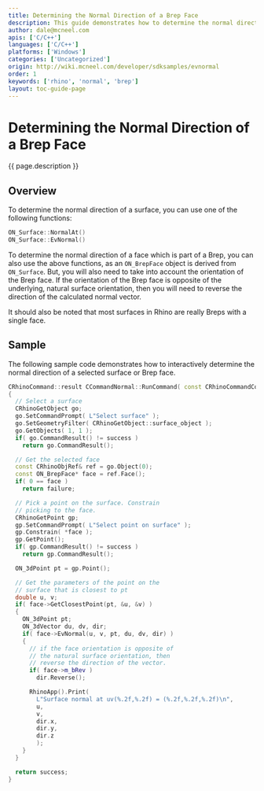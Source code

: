 ```yaml
---
title: Determining the Normal Direction of a Brep Face
description: This guide demonstrates how to determine the normal direction of a Brep face using C/C++.
author: dale@mcneel.com
apis: ['C/C++']
languages: ['C/C++']
platforms: ['Windows']
categories: ['Uncategorized']
origin: http://wiki.mcneel.com/developer/sdksamples/evnormal
order: 1
keywords: ['rhino', 'normal', 'brep']
layout: toc-guide-page
---
```


# Determining the Normal Direction of a Brep Face

{{ page.description }}

## Overview

To determine the normal direction of a surface, you can use one of the following functions:

```cpp
ON_Surface::NormalAt()
ON_Surface::EvNormal()
```

To determine the normal direction of a face which is part of a Brep, you can also use the above functions, as an `ON_BrepFace` object is derived from `ON_Surface`. But, you will also need to take into account the orientation of the Brep face.  If the orientation of the Brep face is opposite of the underlying, natural surface orientation, then you will need to reverse the direction of the calculated normal vector.

It should also be noted that most surfaces in Rhino are really Breps with a single face.

## Sample

The following sample code demonstrates how to interactively determine the normal direction of a selected surface or Brep face.

```cpp
CRhinoCommand::result CCommandNormal::RunCommand( const CRhinoCommandContext& context )
{
  // Select a surface
  CRhinoGetObject go;
  go.SetCommandPrompt( L"Select surface" );
  go.SetGeometryFilter( CRhinoGetObject::surface_object );
  go.GetObjects( 1, 1 );
  if( go.CommandResult() != success )
    return go.CommandResult();

  // Get the selected face
  const CRhinoObjRef& ref = go.Object(0);
  const ON_BrepFace* face = ref.Face();
  if( 0 == face )
    return failure;

  // Pick a point on the surface. Constrain
  // picking to the face.
  CRhinoGetPoint gp;
  gp.SetCommandPrompt( L"Select point on surface" );
  gp.Constrain( *face );
  gp.GetPoint();
  if( gp.CommandResult() != success )
    return gp.CommandResult();

  ON_3dPoint pt = gp.Point();

  // Get the parameters of the point on the
  // surface that is closest to pt
  double u, v;
  if( face->GetClosestPoint(pt, &u, &v) )
  {
    ON_3dPoint pt;
    ON_3dVector du, dv, dir;
    if( face->EvNormal(u, v, pt, du, dv, dir) )
    {
      // if the face orientation is opposite of
      // the natural surface orientation, then
      // reverse the direction of the vector.
      if( face->m_bRev )
        dir.Reverse();

      RhinoApp().Print(
        L"Surface normal at uv(%.2f,%.2f) = (%.2f,%.2f,%.2f)\n",
        u,
        v,
        dir.x,
        dir.y,
        dir.z
        );
    }
  }

  return success;
}
```
